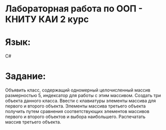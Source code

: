 # Лабораторная работа по ООП - КНИТУ КАИ 2 курс
# Язык:
C#
# Задание:
Объявить класс, содержащий одномерный целочисленный массив размерностью 5, индексатор для работы с этим массивом. Создать три объекта данного класса. Ввести с клавиатуры элементы массива для первого и второго объекта. Элементы массива третьего объекта получить путем сравнения соответствующих элементов массивов первого и второго  объектов и выбора наибольшего. Распечатать массив третьего объекта.
